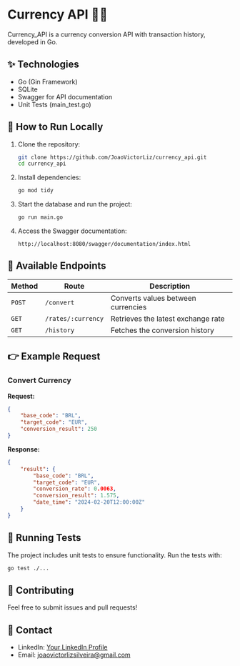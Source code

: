 # Currency API 🏦💱
Currency_API is a currency conversion API with transaction history, developed in Go.

## ✨ Technologies
- Go (Gin Framework)
- SQLite
- Swagger for API documentation
- Unit Tests (main_test.go)

## 📖 How to Run Locally
1. Clone the repository:
   ```sh
   git clone https://github.com/JoaoVictorLiz/currency_api.git
   cd currency_api
   ```
2. Install dependencies:
   ```sh
   go mod tidy
   ```
3. Start the database and run the project:
   ```sh
   go run main.go
   ```
4. Access the Swagger documentation:
   ```
   http://localhost:8080/swagger/documentation/index.html
   ```

## 🔧 Available Endpoints
| Method | Route             | Description                    |
|--------|------------------|--------------------------------|
| `POST` | `/convert`       | Converts values between currencies |
| `GET`  | `/rates/:currency` | Retrieves the latest exchange rate |
| `GET`  | `/history`       | Fetches the conversion history |

## 👉 Example Request
### Convert Currency
**Request:**
```json
{
    "base_code": "BRL",
    "target_code": "EUR",
    "conversion_result": 250
}
```

**Response:**
```json
{
    "result": {
        "base_code": "BRL",
        "target_code": "EUR",
        "conversion_rate": 0.0063,
        "conversion_result": 1.575,
        "date_time": "2024-02-20T12:00:00Z"
    }
}
```

## 📢 Running Tests

The project includes unit tests to ensure functionality.
Run the tests with:
  ```sh
  go test ./...
   ```

## 📢 Contributing
Feel free to submit issues and pull requests!

## 📣 Contact
- LinkedIn: [Your LinkedIn Profile](https://www.linkedin.com/in/joão-victor-liz-da-silveira-b347a71b5/)
- Email: joaovictorlizsilveira@gmail.com


